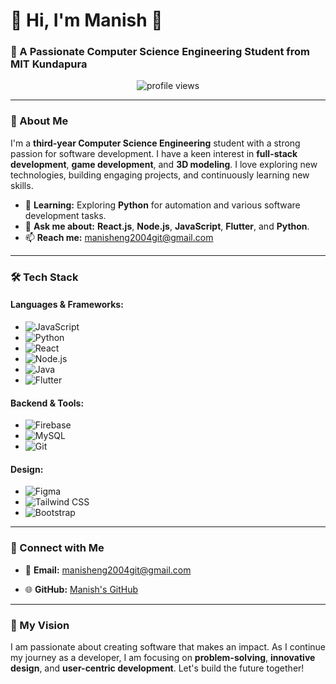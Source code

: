 # 💫 Hi, I'm Manish 👋

### 🚀 A Passionate Computer Science Engineering Student from MIT Kundapura

<p align="center">
  <img src="https://komarev.com/ghpvc/?username=MANISH-Kun&label=Profile%20views&color=0e75b6&style=flat" alt="profile views"/>
</p>

---

### 🌟 About Me

I'm a **third-year Computer Science Engineering** student with a strong passion for software development. I have a keen interest in **full-stack development**, **game development**, and **3D modeling**. I love exploring new technologies, building engaging projects, and continuously learning new skills.

- 🌱 **Learning:** Exploring **Python** for automation and various software development tasks.
- 💬 **Ask me about:** **React.js**, **Node.js**, **JavaScript**, **Flutter**, and **Python**.
- 📫 **Reach me:** [manisheng2004git@gmail.com](mailto:manisheng2004git@gmail.com)

---

### 🛠️ Tech Stack

#### **Languages & Frameworks:**
- ![JavaScript](https://img.shields.io/badge/JavaScript-F7DF1E?style=flat&logo=javascript&logoColor=black)
- ![Python](https://img.shields.io/badge/Python-3776AB?style=flat&logo=python&logoColor=white)
- ![React](https://img.shields.io/badge/React-61DAFB?style=flat&logo=react&logoColor=black)
- ![Node.js](https://img.shields.io/badge/Node.js-339933?style=flat&logo=node.js&logoColor=white)
- ![Java](https://img.shields.io/badge/Java-007396?style=flat&logo=java&logoColor=white)
- ![Flutter](https://img.shields.io/badge/Flutter-02569B?style=flat&logo=flutter&logoColor=white)

#### **Backend & Tools:**
- ![Firebase](https://img.shields.io/badge/Firebase-FFCA28?style=flat&logo=firebase&logoColor=black)
- ![MySQL](https://img.shields.io/badge/MySQL-4479A1?style=flat&logo=mysql&logoColor=white)
- ![Git](https://img.shields.io/badge/Git-F05032?style=flat&logo=git&logoColor=white)

#### **Design:**
- ![Figma](https://img.shields.io/badge/Figma-F24E1E?style=flat&logo=figma&logoColor=white)
- ![Tailwind CSS](https://img.shields.io/badge/Tailwind%20CSS-38B2AC?style=flat&logo=tailwind-css&logoColor=white)
- ![Bootstrap](https://img.shields.io/badge/Bootstrap-7952B3?style=flat&logo=bootstrap&logoColor=white)

---

### 💼 Connect with Me

- 📧 **Email:** [manisheng2004git@gmail.com](mailto:manisheng2004git@gmail.com)

- 🌐 **GitHub:** [Manish's GitHub](https://github.com/MANISH-Kun)

---

### 🎯 My Vision

I am passionate about creating software that makes an impact. As I continue my journey as a developer, I am focusing on **problem-solving**, **innovative design**, and **user-centric development**. Let's build the future together!
